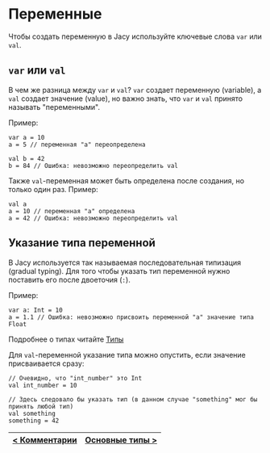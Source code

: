 # Переменные
Чтобы создать переменную в Jacy используйте ключевые слова `var` или `val`.

## `var` или `val`
В чем же разница между `var` и `val`?
`var` создает переменную (variable), а `val` создает значение (value), но важно знать, что `var` и `val` принято называть "переменными".

Пример:
```
var a = 10
a = 5 // переменная "а" переопределена

val b = 42
b = 84 // Ошибка: невозможно переопределить val
```

Также `val`-переменная может быть определена после создания, но только один раз.
Пример:
```
val a
a = 10 // переменная "а" определена
a = 42 // Ошибка: невозможно переопределить val
```

## Указание типа переменной
В Jacy используется так называемая последовательная типизация (gradual typing).
Для того чтобы указать тип переменной нужно поставить его после двоеточия (`:`).

Пример:
```
var a: Int = 10
a = 1.1 // Ошибка: невозможно присвоить переменной "a" значение типа Float
```

Подробнее о типах читайте [Типы](../types/index.md)

Для `val`-переменной указание типа можно опустить, если значение присваивается сразу:
```
// Очевидно, что "int_number" это Int
val int_number = 10

// Здесь следовало бы указать тип (в данном случае "something" мог бы принять любой тип)
val something
something = 42
```

| [< Комментарии](comments.md) | [Основные типы >](primitives.md) |
| - | - |